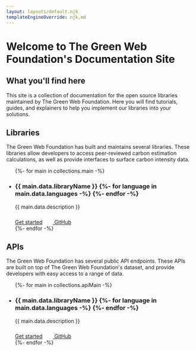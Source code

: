 ```yaml
---
layout: layouts/default.njk
templateEngineOverride: njk,md
---
```


# Welcome to The Green Web Foundation's Documentation Site

## What you'll find here

This site is a collection of documentation for the open source libraries maintained by The Green Web Foundation. Here you will find tutorials, guides, and explainers to help you implement our libraries into your solutions.

## Libraries

The Green Web Foundation has built and maintains several libraries. These libraries allow developers to access peer-reviewed carbon estimation calculations, as well as provide interfaces to surface carbon intensity data.

<div class="">

</div>

<ul class="flex flex-wrap gap-6 px-0 prose-lg list-disc">
{%- for main in collections.main -%}
            <li class="w-full shadow-xl card md:w-96 bg-base-100">
             <div class="card-body">
    <h3 class="card-title">{{ main.data.libraryName }}
                {%- for language in main.data.languages -%}
                {%- endfor -%}
    </h3>
    <p>{{ main.data.description }}</p>
    <div class="justify-end card-actions">
      <a href="{{ main.url}}" class="text-white no-underline btn btn-secondary">Get started</a>
      <a href="{{ main.data.repository }}" class="gap-2 text-white no-underline btn bg-neutral hover:bg-neutral-focus">
  <svg xmlns="http://www.w3.org/2000/svg" class="icon icon-tabler icon-tabler-brand-github" width="24" height="24" viewBox="0 0 24 24" stroke-width="1.5" stroke="#FFFFFF" fill="none" stroke-linecap="round" stroke-linejoin="round">
  <path stroke="none" d="M0 0h24v24H0z" fill="none"/>
  <path d="M9 19c-4.3 1.4 -4.3 -2.5 -6 -3m12 5v-3.5c0 -1 .1 -1.4 -.5 -2c2.8 -.3 5.5 -1.4 5.5 -6a4.6 4.6 0 0 0 -1.3 -3.2a4.2 4.2 0 0 0 -.1 -3.2s-1.1 -.3 -3.5 1.3a12.3 12.3 0 0 0 -6.2 0c-2.4 -1.6 -3.5 -1.3 -3.5 -1.3a4.2 4.2 0 0 0 -.1 3.2a4.6 4.6 0 0 0 -1.3 3.2c0 4.6 2.7 5.7 5.5 6c-.6 .6 -.6 1.2 -.5 2v3.5" />
</svg>
  GitHub
</a>
    </div>
  </div>
                </li>
          {%- endfor -%}
</ul>

## APIs

The Green Web Foundation has several public API endpoints. These APIs are built on top of The Green Web Foundation's dataset, and provide developers with easy access to a range of data.

<ul class="flex flex-wrap gap-6 px-0 prose-lg list-disc">
{%- for main in collections.apiMain -%}
            <li class="w-full shadow-xl card md:w-96 bg-base-100">
             <div class="card-body">
    <h3 class="card-title">{{ main.data.libraryName }}
                {%- for language in main.data.languages -%}
                {%- endfor -%}
    </h3>
    <p>{{ main.data.description }}</p>
    <div class="justify-end card-actions">
      <a href="{{ main.url}}" class="text-white no-underline btn btn-secondary">Get started</a>
      <a href="{{ main.data.repository }}" class="gap-2 text-white no-underline btn bg-neutral hover:bg-neutral-focus">
  <svg xmlns="http://www.w3.org/2000/svg" class="icon icon-tabler icon-tabler-brand-github" width="24" height="24" viewBox="0 0 24 24" stroke-width="1.5" stroke="#FFFFFF" fill="none" stroke-linecap="round" stroke-linejoin="round">
  <path stroke="none" d="M0 0h24v24H0z" fill="none"/>
  <path d="M9 19c-4.3 1.4 -4.3 -2.5 -6 -3m12 5v-3.5c0 -1 .1 -1.4 -.5 -2c2.8 -.3 5.5 -1.4 5.5 -6a4.6 4.6 0 0 0 -1.3 -3.2a4.2 4.2 0 0 0 -.1 -3.2s-1.1 -.3 -3.5 1.3a12.3 12.3 0 0 0 -6.2 0c-2.4 -1.6 -3.5 -1.3 -3.5 -1.3a4.2 4.2 0 0 0 -.1 3.2a4.6 4.6 0 0 0 -1.3 3.2c0 4.6 2.7 5.7 5.5 6c-.6 .6 -.6 1.2 -.5 2v3.5" />
</svg>
  GitHub
</a>
    </div>
  </div>
                </li>
          {%- endfor -%}
</ul>

<script defer src="https://buttons.github.io/buttons.js"></script>
